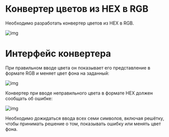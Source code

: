 # Конвертер цветов из HEX в RGB
Необходимо разработать конвертер цветов из HEX в RGB.

<span><img src="https://github.com/netology-code/ra16-homeworks/blob/ra-51/forms/hex2rgb/assets/preview.png" alt="img"></span>

# Интерфейс конвертера

При правильном вводе цвета он показывает его представление в формате RGB и меняет цвет фона на заданный:

<span><img src="https://github.com/netology-code/ra16-homeworks/blob/ra-51/forms/hex2rgb/assets/color.png" alt="img"></span>

Конвертер при вводе неправильного цвета в формате HEX должен сообщать об ошибке:

<span><img src="https://github.com/netology-code/ra16-homeworks/blob/ra-51/forms/hex2rgb/assets/error.png" alt="img"></span>

Необходимо дожидаться ввода всех семи символов, включая решётку, чтобы принимать решение о том, показывать ошибку или менять цвет фона.